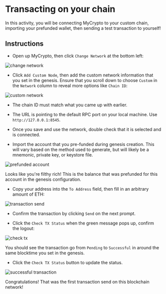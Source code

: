 # Transacting on your chain

In this activity, you will be connecting MyCrypto to your custom chain, importing your prefunded wallet,
then sending a test transaction to yourself!

## Instructions

* Open up MyCrypto, then click `Change Network` at the bottom left:

![change network](Images/change-network.png)

* Click `Add Custom Node`, then add the custom network information that you set in the genesis.
  Ensure that you scroll down to choose `Custom` in the `Network` column to reveal more options like `Chain ID`:

![custom network](Images/custom-network.png)

* The chain ID must match what you came up with earlier.

* The URL is pointing to the default RPC port on your local machine. Use `http://127.0.0.1:8545`.

* Once you save and use the network, double check that it is selected and is connected.

* Import the account that you pre-funded during genesis creation. This will vary based on the method used to generate, but will likely be a mnemonic, private key, or keystore file.

![prefunded account](Images/prefunded-account.png)

Looks like you're filthy rich! This is the balance that was prefunded for this account in the genesis configuration.

* Copy your address into the `To Address` field, then fill in an arbitrary amount of ETH:

![transaction send](Images/transaction-send.png)

* Confirm the transaction by clicking `Send` on the next prompt.

* Click the `Check TX Status` when the green message pops up, confirm the logout:

![check tx](Images/check-tx-status.png)

You should see the transaction go from `Pending` to `Successful` in around the same blocktime you set in the genesis.

* Click the `Check TX Status` button to update the status.

![successful transaction](Images/transaction-status.png)

Congratulations! That was the first transaction send on this blockchain network!
